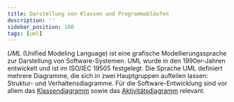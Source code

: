 ```yaml
---
title: Darstellung von Klassen und Programmabläufen
description: ''
sidebar_position: 160
tags: [uml]
---
```


_UML_ (Unified Modeling Language) ist eine grafische Modellierungssprache zur Darstellung von Software-Systemen. UML wurde in den 1990er-Jahren entwickelt und ist im ISO/IEC 19505 festgelegt. Die Sprache UML definiert mehrere Diagramme, die sich in zwei
Hauptgruppen aufteilen lassen: Struktur- und Verhaltensdiagramme. Für die Software-Entwicklung sind vor allem das [Klassendiagramm](class-diagrams.md) sowie das [Aktivitätsdiagramm](activity-diagrams.md) relevant.
